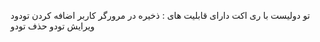 تو دولیست با ری اکت
دارای قابلیت های : 
ذخیره در مرورگر کاربر
اضافه کردن تودود
ویرایش تودو
حذف تودو
